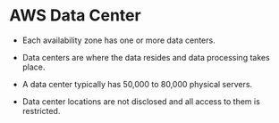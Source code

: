 # AWS Data Center

- Each availability zone has one or more data centers.

- Data centers are where the data resides and data processing takes place.

- A data center typically has 50,000 to 80,000 physical servers.

- Data center locations are not disclosed and all access to them is restricted.
